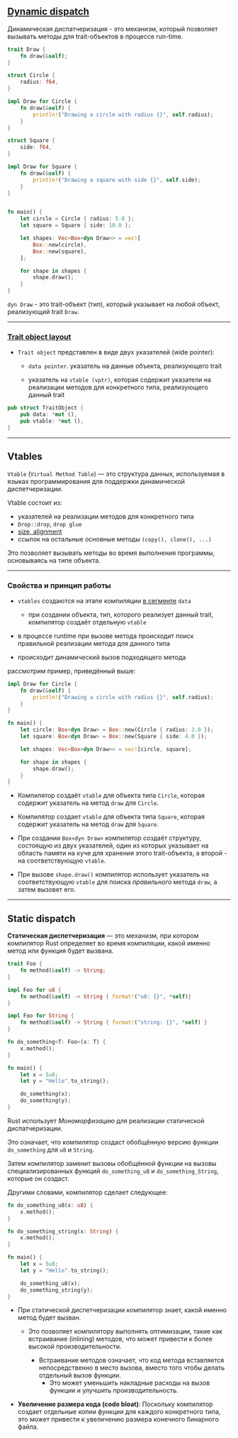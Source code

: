 ## [Dynamic dispatch](https://alschwalm.com/blog/static/2017/03/07/exploring-dynamic-dispatch-in-rust/)

Динамическая диспатчеризация - это механизм, который позволяет вызывать методы для trait-объектов в процессе run-time. 


``` Rust
trait Draw {
    fn draw(&self);
}

struct Circle {
    radius: f64,
}

impl Draw for Circle {
    fn draw(&self) {
        println!("Drawing a circle with radius {}", self.radius);
    }
}

struct Square {
    side: f64,
}

impl Draw for Square {
    fn draw(&self) {
        println!("Drawing a square with side {}", self.side);
    }
}


fn main() {
    let circle = Circle { radius: 5.0 };
    let square = Square { side: 10.0 };

    let shapes: Vec<Box<dyn Draw>> = vec![
        Box::new(circle),
        Box::new(square),
    ];

    for shape in shapes {
        shape.draw();
    }
}
```


`dyn Draw` - это trait-объект (тип), который указывает на любой объект, реализующий trait `Draw`.

---

### [Trait object layout](https://alexeden.github.io/learning-rust/programming_rust/11_traits_and_generics.html#:~:text=In%20memory%2C%20a%20trait%20object,called%20a%20virtual%20table%20(vtable))


- `Trait object` представлен в виде двух указателей 
  (wide pointer):

	- `data pointer`. указатель на данные объекта, реализующего trait
		
	- указатель на `vtable (vptr)`, которая содержит указатели на реализации методов для конкретного типа, реализующего данный trait
	
``` Rust
pub struct TraitObject {
	pub data: *mut (),
	pub vtable: *mut (),
}
```

---

## Vtables

`Vtable` (`Virtual Method Table`) — это структура данных, используемая в языках программирования для поддержки динамической диспетчеризации. 


Vtable состоит из:
- указателей на реализации методов для конкретного типа
- `Drop::drop`, `drop glue`
- [size, alignment](https://stackoverflow.com/questions/52011247/why-do-trait-object-vtables-contain-size-and-alignment)
- ссылок на остальные основные методы `(copy(), clone(), ...)`

Это позволяет вызывать методы во время выполнения программы, основываясь на типе объекта.

---
### Свойства и принцип работы

- `vtables` создаются на этапе компиляции [в сегменте](https://alschwalm.com/blog/static/2017/01/24/reversing-c-virtual-functions-part-2-2/) `data`
	- при создании объекта, тип, которого реализует данный trait, компилятор создаёт отдельную `vtable`

- в процессе runtime при вызове метода происходит поиск правильной реализации метода для данного типа

- происходит динамический вызов подходящего метода


рассмотрим пример, приведённый выше:

``` Rust
impl Draw for Circle {
    fn draw(&self) {
        println!("Drawing a circle with radius {}", self.radius);
    }
}

fn main() {
    let circle: Box<dyn Draw> = Box::new(Circle { radius: 3.0 });
    let square: Box<dyn Draw> = Box::new(Square { side: 4.0 });

    let shapes: Vec<Box<dyn Draw>> = vec![circle, square];

    for shape in shapes {
        shape.draw();
    }
}
```


- Компилятор создаёт `vtable` для объекта типа `Circle`, которая содержит указатель на метод `draw` для `Circle`.

- Компилятор создает `vtable` для объекта типа `Square`, которая содержит указатель на метод `draw` для `Square`.

- При создании `Box<dyn Draw>` компилятор создаёт структуру, состоящую из двух указателей, один из которых указывает на область памяти на куче для хранения этого trait-объекта, а второй - на соответствующую `vtable`.

- При вызове `shape.draw()` компилятор использует указатель на соответствующую `vtable` для поиска *правильного* метода `draw`, а затем вызовет его. 


---

## Static dispatch

**Статическая диспетчеризация** — это механизм, при котором компилятор Rust определяет во время компиляции, какой именно метод или функция будет вызвана. 

``` Rust
trait Foo {
    fn method(&self) -> String;
}

impl Foo for u8 {
    fn method(&self) -> String { format!("u8: {}", *self)}
}

impl Foo for String {
    fn method(&self) -> String { format!("string: {}", *self) }
}

fn do_something<T: Foo>(x: T) {
    x.method();
}

fn main() {
    let x = 5u8;
    let y = "Hello".to_string();

    do_something(x);
    do_something(y);
}
```

Rust использует *Мономорфизацию* для реализации статической диспатчеризации.

Это означает, что компилятор создаст обобщённую версию функции `do_something` для `u8` и `String`.

Затем компилятор заменит вызовы обобщённой функции на вызовы специализированных функций `do_something_u8` и `do_something_String`, которые он создаст.

Другими словами, компилятор сделает следующее:

``` Rust
fn do_something_u8(x: u8) {
    x.method();
}

fn do_something_string(x: String) {
    x.method();
}

fn main() {
    let x = 5u8;
    let y = "Hello".to_string();

    do_something_u8(x);
    do_something_string(y);
}
```



- При статической диспетчеризации компилятор знает, какой именно метод будет вызван.
	- Это позволяет компилятору выполнять оптимизации, такие как встраивание (inlining) методов, что может привести к более высокой производительности.
    
		- Встраивание методов означает, что код метода вставляется непосредственно в место вызова, вместо того чтобы делать отдельный вызов функции.
			- Это может уменьшить накладные расходы на вызов функции и улучшить производительность.
    

- **Увеличение размера кода (code bloat)**: Поскольку компилятор создает отдельные копии функции для каждого конкретного типа, это может привести к увеличению размера конечного бинарного файла.
